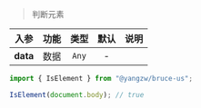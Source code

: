 > 判断元素

入参|功能|类型|默认|说明
:-:|:-:|:-:|:-:|-
**data**|数据|`Any`|-

```js
import { IsElement } from "@yangzw/bruce-us";

IsElement(document.body); // true
```